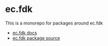 # ec.fdk

This is a monorepo for packages around ec.fdk

- [ec.fdk docs](https://entrecode.github.io/ec.fdk)
- [ec.fdk package source](./packages/ec.fdk)
